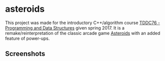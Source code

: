 # asteroids
This project was made for the introductory C++/algorithm course [TDDC76 - Programming and Data Structures](https://www.ida.liu.se/~TDDC76/) given spring 2017. It is a remake/reinterpretation of the classic arcade game [Asteroids](https://en.wikipedia.org/wiki/Asteroids_(video_game)) with an added feature of power-ups.

## Screenshots
